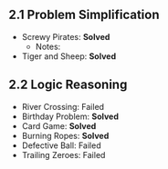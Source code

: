 ## 2.1 Problem Simplification
- Screwy Pirates: **Solved**
	- Notes:
- Tiger and Sheep: **Solved**

## 2.2 Logic Reasoning
- River Crossing: Failed
- Birthday Problem: **Solved**
- Card Game: **Solved**
- Burning Ropes: **Solved**
- Defective Ball: Failed
- Trailing Zeroes: Failed
